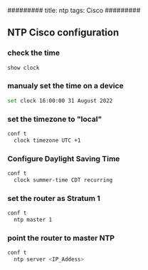 #########
title: ntp
tags: Cisco
#########

## NTP Cisco configuration

### check the time
```sh
show clock
```
### manualy set the time on a device
```sh
set clock 16:00:00 31 August 2022
```

### set the timezone to "local"
```sh
conf t
  clock timezone UTC +1
```

### Configure Daylight Saving Time
```sh
conf t
  clock summer-time CDT recurring
```

### set the router as Stratum 1
```sh
conf t
  ntp master 1
```

### point the router to master NTP
```sh
conf t
  ntp server <IP_Addess>
```